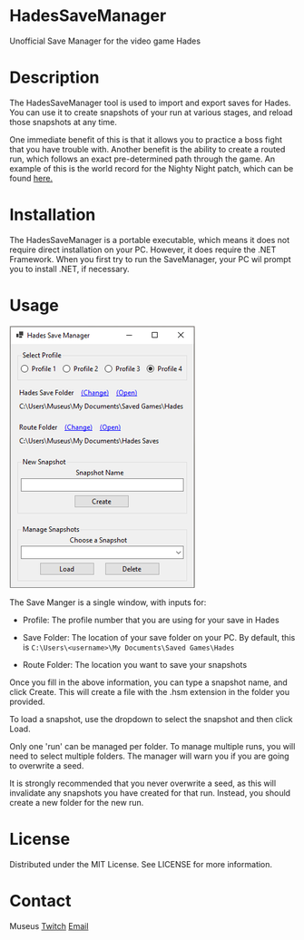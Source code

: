 # HadesSaveManager
Unofficial Save Manager for the video game Hades

# Description

The HadesSaveManager tool is used to import and export saves for Hades. You can
use it to create snapshots of your run at various stages, and reload those
snapshots at any time.

One immediate benefit of this is that it allows you to practice a boss fight
that you have trouble with. Another benefit is the ability to create a routed
run, which follows an exact pre-determined path through the game. An example
of this is the world record for the Nighty Night patch, which can be found
[here.](https://www.speedrun.com/hades/run/zx24768m)

# Installation

The HadesSaveManager is a portable executable, which means it does not require
direct installation on your PC. However, it does require the .NET Framework.
When you first try to run the SaveManager, your PC wil prompt you to install
.NET, if necessary.

# Usage

![HSM UI Example](/img/ui.png)

The Save Manger is a single window, with inputs for:
 - Profile: The profile number that you are using for your save in Hades

 - Save Folder: The location of your save folder on your PC. By default,
this is `C:\Users\<username>\My Documents\Saved Games\Hades`

 - Route Folder: The location you want to save your snapshots

Once you fill in the above information, you can type a snapshot name, and click
Create. This will create a file with the .hsm extension in the folder you
provided.

To load a snapshot, use the dropdown to select the snapshot and then click
Load.

Only one 'run' can be managed per folder. To manage multiple runs, you will
need to select multiple folders. The manager will warn you if you are going
to overwrite a seed.

It is strongly recommended that you never overwrite a seed, as this will
invalidate any snapshots you have created for that run. Instead, you should
create a new folder for the new run.

# License

Distributed under the MIT License. See LICENSE for more information.

# Contact

Museus [Twitch](https://twitch.tv/Museus7) [Email](museus@protonmail.com)